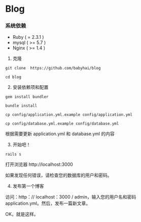 Blog
=======

### 系统依赖

* Ruby ( = 2.3.1 )
* mysql ( >= 5.7 )
* Nginx ( >= 1.4 )


1. 克隆

  `git clone  https://github.com/babyhai/blog`

  `cd blog`

2. 安装依赖项和配置

  ```shell
  gem install bundler

  bundle install

  cp config/application.yml.example config/application.yml

  cp config/database.yml.example config/database.yml
  ```

  根据需要更新 application.yml 和 database.yml 的内容

3. 开始吧！

  ```shell
  rails s
  ```

  打开浏览器 http://localhost:3000

  如果发现任何错误，请检查您的数据库的用户和密码。

4. 发布第一个博客

访问：http：// localhost：3000 / admin，输入您的用户名和密码application.yml。然后，发布一篇新文章。

OK，就是这样。
